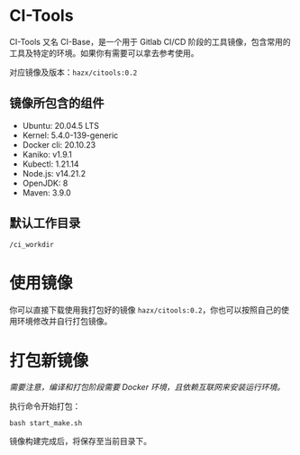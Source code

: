 # CI-Tools

CI-Tools 又名 CI-Base，是一个用于 Gitlab CI/CD 阶段的工具镜像，包含常用的工具及特定的环境。如果你有需要可以拿去参考使用。

对应镜像及版本：`hazx/citools:0.2`

## 镜像所包含的组件

- Ubuntu: 20.04.5 LTS
- Kernel: 5.4.0-139-generic
- Docker cli: 20.10.23
- Kaniko: v1.9.1
- Kubectl: 1.21.14
- Node.js: v14.21.2
- OpenJDK: 8
- Maven: 3.9.0

## 默认工作目录

```
/ci_workdir
```

# 使用镜像

你可以直接下载使用我打包好的镜像 `hazx/citools:0.2`，你也可以按照自己的使用环境修改并自行打包镜像。
 

# 打包新镜像

*需要注意，编译和打包阶段需要 Docker 环境，且依赖互联网来安装运行环境。*

执行命令开始打包：

```shell
bash start_make.sh
```

镜像构建完成后，将保存至当前目录下。